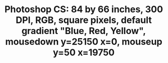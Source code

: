 ---
ee_id: '79'
site: '1'
type: '2'
long_id: 2011-007 Photoshop CS
url: 2011-007-photoshop-cs
year: '2011'
medium: Chromogenic print
commission:
add_credit:
dims: 84 x 66 inches
pitch:
ps:
live_url:
related:
title: 'Photoshop CS: 84 by 66 inches, 300 DPI, RGB, square pixels, default gradient
  "Blue, Red, Yellow", mousedown y=25150 x=0, mouseup y=50 x=19750'
youtube:
imgs: "{filedir_1}photoshop-cs-2011-007-full-cropped-database-AR3.jpg"
subheading:
year2: '2011'
download:
add_credits:
related_code:
! '':
layout: things-i-made
---
